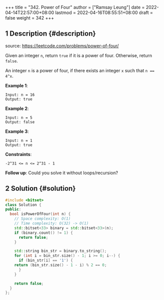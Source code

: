 +++
title = "342. Power of Four"
author = ["Ramsay Leung"]
date = 2022-04-14T22:57:00+08:00
lastmod = 2022-04-16T08:55:51+08:00
draft = false
weight = 342
+++

## <span class="section-num">1</span> Description {#description}

source: <https://leetcode.com/problems/power-of-four/>

Given an integer `n`, return `true` if it is a power of four. Otherwise, return `false`.

An integer `n` is a power of four, if there exists an integer `x` such that `n == 4^x`.

**Example 1**:

```text
Input: n = 16
Output: true
```

**Example 2**:

```text
Input: n = 5
Output: false
```

**Example 3**:

```text
Input: n = 1
Output: true
```

**Constraints**:

`-2^31 <= n <= 2^31 - 1`

**Follow up**: Could you solve it without loops/recursion?


## <span class="section-num">2</span> Solution {#solution}

```C++
#include <bitset>
class Solution {
public:
  bool isPowerOfFour(int n) {
    // Space complexity: O(1)
    // Time complexity: O(32) -> O(1)
    std::bitset<33> binary = std::bitset<33>(n);
    if (binary.count() != 1) {
      return false;
    }

    std::string bin_str = binary.to_string();
    for (int i = bin_str.size() - 1; i >= 0; i--) {
      if (bin_str[i] == '1') {
	return (bin_str.size() - 1 - i) % 2 == 0;
      }
    }

    return false;
  }
};
```
